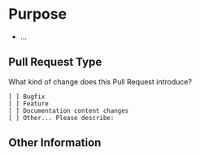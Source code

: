 # Purpose
<!-- Describe the intention of the changes being proposed. What problem does it solve or functionality does it add? -->
- ...

## Pull Request Type

What kind of change does this Pull Request introduce?
<!-- Please check the one that applies to this PR using "x". -->

```
[ ] Bugfix
[ ] Feature
[ ] Documentation content changes
[ ] Other... Please describe:
```

## Other Information
<!-- Add any other helpful information that may be needed here. -->
